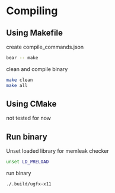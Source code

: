 # Compiling

## Using Makefile

create compile_commands.json

```sh
bear -- make
```

clean and compile binary

```sh
make clean
make all
```

## Using CMake

not tested for now

## Run binary

Unset loaded library for memleak checker

```sh
unset LD_PRELOAD
```

run binary

```sh
./.build/ugfx-x11
```

